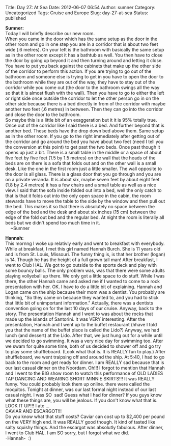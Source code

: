Title: Day 27: At Sea
Date: 2012-06-07 06:54
Author: sumner
Category: Uncategorized
Tags: Cruise and Europe
Slug: day-27-at-sea
Status: published

**Sumner:**  
Today I will briefly describe our new room.  
When you came in the door which has the same setup as the door in the
other room and go in one step you are in a corridor that is about two
feet wide (.6 metres). On your left is the bathroom with basically the
same setup as in the other room except it has a bathtub as well. You
then have to close the door by going up beyond it and then turning
around and letting it close. You have to put you back against the
cabinets that make up the other side of the corridor to perform this
action. If you are trying to go out of the bathroom and someone else is
trying to get in you have to open the door to the bathroom while they
are out of the way, they have to stay out of the corridor while you come
out (the door to the bathroom swings all the way so that it is almost
flush with the wall). Then you have to go to either the left or right
side once outside the corridor to let the other person go in on the
other side because there is a bed directly in from of the corridor with
maybe another two feet (.6 metres) in between. Then they can go into the
corridor and close the door to the bathroom.  
So maybe this is a little bit of an exaggeration but it it is 95%
totally true.  
Once out of the corridor like I said there is a bed. And further beyond
that is another bed. These beds have the drop down bed above them. Same
setup as in the other room. If you go to the right immediately after
getting out of the corridor and go around the bed you have about two
feet (need I tell you the conversion at this point) to get past the two
beds. Once past though it opens up just a bit. There is a small table in
the middle or a space of about five feet by five feet (1.5 by 1.5
metres) on the wall that the heads of the beds are on there is a sofa
that folds out and on the other wall is a small desk. Like the one in
the first room just a little smaller. The wall opposite to the door is
all glass. There is a glass door that you go through and you are on a
private veranda. It is about six, maybe seven feet by about eight feet
(1.8 by 2.4 metres) it has a few chairs and a small table as well as a
nice view. I said that the sofa inside folded out into a bed, well the
only catch to that is that it folds out into the only open space in the
cabin, the room stewards have to move the table to the side by the
window and then pull out the bed. This makes it so that there is
absolutely no space between the edge of the bed and the desk and about
six inches (15 cm) between the edge of the fold out bed and the regular
bed. At night the room is literally all beds but we didn't spend too
much time in it.  
    \~Sumner

**Hannah:**  
This mornng I woke up relativly early and went to breakfast with
everybody. While at breakfast, I met this girl named Hannah Burch. She
is 11 years old and is from St. Louis, Missouri. The funny thing is, is
that her brother (logan) is 14. Though he has the height of a full grown
tall man! After breakfast, I went to Club HAL. We got to go outside to
the sports deck and play with some bouncy balls. The only problem was,
was that there were some adults playing vollyeball up there. We only got
a little space to do stuff. While I was there, the other Hannah came and
asked me if I wanted to come to a rock presentation with her. OK. I have
to do a little bit of explaining. Hannah and Logan came on the ship
because their mom was a dentist. You probably are thinking, "So they
came on because they wanted to, and you had to stick that little bit of
unimportant information." Actually, there was a dentists convention
going on for the last 10 days of our cruise. Anyway, back to the story.
The presentation Hannah and I went to was about the rocks that made up
the islands of Santorini. It was VERY interesting. After the
presentation, Hannah and I went up to the buffet restaurant (hhave I
told you that the name of the buffet place is called the Lido?) Anyway,
we had lunch (and dessert) at the Lido. After that, we just hung out for
a while until we decided to go swimming. It was a very nice day for
swimming too. After we swam for quite some time, both of us decided to
shower off and go try to play some shuffleboard. (Look what that is. It
is REALLY fun to play.) After shuffleboard, we went traipsing off and
around the ship. At 5:40, I had to go back to the room and get ready for
dinner. I am REALLY sad because that is our last casual dinner on the
Noordam. Oh!!! I forgot to mention that Hannah and I went to the BIG
show room to watch this performance of OLD LADIES TAP DANCING AND
WEARING SHORT MINNIE SKIRTS!!! It was REALLY funny. You could probably
look them up online. there were called the moquitos. Tonight at dinner,
was our last formal night instead of our last casual night. I was SO
 sad! Guess what I had for dinner? If you guys know what these things
are, you will be jealous. If you don't know what that is. LOOK IT UP!!!
I ate ...  
CAVIAR AND ESCARGOT!!!  
Do you know what that stuff costs? Caviar can cost up to \$2,400 per
pound on the VERY high end. It was REALLY good though. It kind of tasted
like salty squishy things. And the escargot was absolutly fabulous.
After dinner, I went to Club HAL. I am SO sorry, but I forgot what we
did.  
-Hannah-  :)

<div>

</div>

<div style="font-weight: bold;">

</div>

